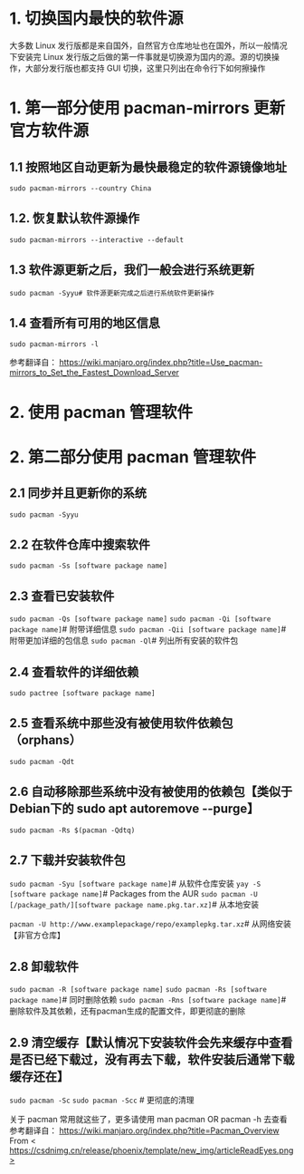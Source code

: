 
# 1. 切换国内最快的软件源
大多数 Linux 发行版都是来自国外，自然官方仓库地址也在国外，所以一般情况下安装完 Linux 发行版之后做的第一件事就是切换源为国内的源。源的切换操作，大部分发行版也都支持 GUI 切换，这里只列出在命令行下如何擦操作

# 1. 第一部分使用 pacman-mirrors 更新官方软件源
## 1.1 按照地区自动更新为最快最稳定的软件源镜像地址

`sudo pacman-mirrors --country China`

## 1.2. 恢复默认软件源操作
`sudo pacman-mirrors --interactive --default`


## 1.3 软件源更新之后，我们一般会进行系统更新
`sudo pacman -Syyu# 软件源更新完成之后进行系统软件更新操作`


## 1.4 查看所有可用的地区信息
`sudo pacman-mirrors -l`

参考翻译自： https://wiki.manjaro.org/index.php?title=Use_pacman-mirrors_to_Set_the_Fastest_Download_Server

# 2. 使用 pacman 管理软件

# 2. 第二部分使用 pacman 管理软件
## 2.1 同步并且更新你的系统
`sudo pacman -Syyu`

## 2.2 在软件仓库中搜索软件
`sudo pacman -Ss [software package name]`

## 2.3 查看已安装软件

`sudo pacman -Qs [software package name]`
`sudo pacman -Qi [software package name]`# 附带详细信息
`sudo pacman -Qii [software package name]`# 附带更加详细的包信息
`sudo pacman -Ql`# 列出所有安装的软件包

## 2.4 查看软件的详细依赖
`sudo pactree [software package name]`

## 2.5 查看系统中那些没有被使用软件依赖包（orphans）
`sudo pacman -Qdt`

## 2.6 自动移除那些系统中没有被使用的依赖包【类似于Debian下的 sudo apt autoremove --purge】
`sudo pacman -Rs $(pacman -Qdtq)`

## 2.7 下载并安装软件包
`sudo pacman -Syu [software package name]`# 从软件仓库安装
`yay -S [software package name]`# Packages from the AUR
`sudo pacman -U [/package_path/][software package name.pkg.tar.xz]`# 从本地安装

`pacman -U http://www.examplepackage/repo/examplepkg.tar.xz`# 从网络安装【非官方仓库】

## 2.8 卸载软件

`sudo pacman -R [software package name]`
`sudo pacman -Rs [software package name]`# 同时删除依赖
`sudo pacman -Rns [software package name]`# 删除软件及其依赖，还有pacman生成的配置文件，即更彻底的删除

## 2.9 清空缓存【默认情况下安装软件会先来缓存中查看是否已经下载过，没有再去下载，软件安装后通常下载缓存还在】

`sudo pacman -Sc`
`sudo pacman -Scc` # 更彻底的清理

关于 pacman 常用就这些了，更多请使用 man pacman OR pacman -h 去查看
参考翻译自： https://wiki.manjaro.org/index.php?title=Pacman_Overview
From < https://csdnimg.cn/release/phoenix/template/new_img/articleReadEyes.png> 
